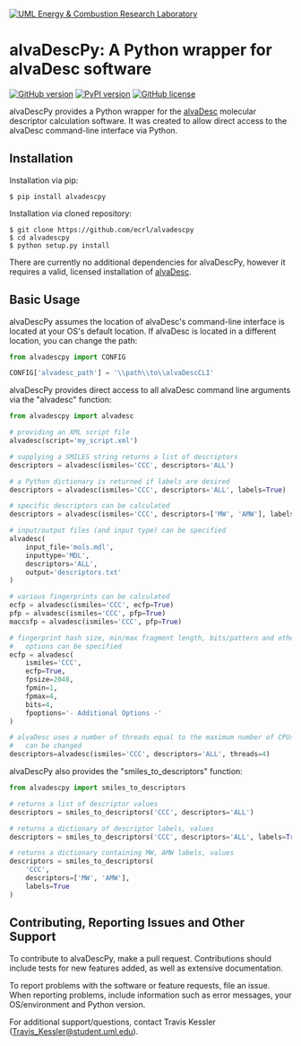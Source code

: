 [![UML Energy & Combustion Research Laboratory](https://sites.uml.edu/hunter-mack/files/2021/11/ECRL_final.png)](http://faculty.uml.edu/Hunter_Mack/)

# alvaDescPy: A Python wrapper for alvaDesc software

[![GitHub version](https://badge.fury.io/gh/ecrl%2Falvadescpy.svg)](https://badge.fury.io/gh/ecrl%2Falvadescpy)
[![PyPI version](https://badge.fury.io/py/alvadescpy.svg)](https://badge.fury.io/py/alvadescpy)
[![GitHub license](https://img.shields.io/badge/license-MIT-blue.svg)](https://raw.githubusercontent.com/ecrl/alvadescpy/master/LICENSE.txt)

alvaDescPy provides a Python wrapper for the [alvaDesc](https://www.alvascience.com/alvadesc/) molecular descriptor calculation software. It was created to allow direct access to the alvaDesc command-line interface via Python.

## Installation

Installation via pip:

```
$ pip install alvadescpy
```

Installation via cloned repository:

```
$ git clone https://github.com/ecrl/alvadescpy
$ cd alvadescpy
$ python setup.py install
```

There are currently no additional dependencies for alvaDescPy, however it requires a valid, licensed installation of [alvaDesc](https://www.alvascience.com/alvadesc/).

## Basic Usage

alvaDescPy assumes the location of alvaDesc's command-line interface is located at your OS's default location. If alvaDesc is located in a different location, you can change the path:

```python
from alvadescpy import CONFIG

CONFIG['alvadesc_path'] = '\\path\\to\\alvaDescCLI'
```

alvaDescPy provides direct access to all alvaDesc command line arguments via the "alvadesc" function:

```python
from alvadescpy import alvadesc

# providing an XML script file
alvadesc(script='my_script.xml')

# supplying a SMILES string returns a list of descriptors
descriptors = alvadesc(ismiles='CCC', descriptors='ALL')

# a Python dictionary is returned if labels are desired
descriptors = alvadesc(ismiles='CCC', descriptors='ALL', labels=True)

# specific descriptors can be calculated
descriptors = alvadesc(ismiles='CCC', descriptors=['MW', 'AMW'], labels=True)

# input/output files (and input type) can be specified
alvadesc(
    input_file='mols.mdl',
    inputtype='MDL',
    descriptors='ALL',
    output='descriptors.txt'
)

# various fingerprints can be calculated
ecfp = alvadesc(ismiles='CCC', ecfp=True)
pfp = alvadesc(ismiles='CCC', pfp=True)
maccsfp = alvadesc(ismiles='CCC', pfp=True)

# fingerprint hash size, min/max fragment length, bits/pattern and other
#   options can be specified
ecfp = alvadesc(
    ismiles='CCC',
    ecfp=True,
    fpsize=2048,
    fpmin=1,
    fpmax=4,
    bits=4,
    fpoptions='- Additional Options -'
)

# alvaDesc uses a number of threads equal to the maximum number of CPUs, but
#   can be changed
descriptors=alvadesc(ismiles='CCC', descriptors='ALL', threads=4)
```

alvaDescPy also provides the "smiles_to_descriptors" function:

```python
from alvadescpy import smiles_to_descriptors

# returns a list of descriptor values
descriptors = smiles_to_descriptors('CCC', descriptors='ALL')

# returns a dictionary of descriptor labels, values
descriptors = smiles_to_descriptors('CCC', descriptors='ALL', labels=True)

# returns a dictionary containing MW, AMW labels, values
descriptors = smiles_to_descriptors(
    'CCC',
    descriptors=['MW', 'AMW'],
    labels=True
)
```

## Contributing, Reporting Issues and Other Support

To contribute to alvaDescPy, make a pull request. Contributions should include tests for new features added, as well as extensive documentation.

To report problems with the software or feature requests, file an issue. When reporting problems, include information such as error messages, your OS/environment and Python version.

For additional support/questions, contact Travis Kessler (Travis_Kessler@student.uml.edu).
